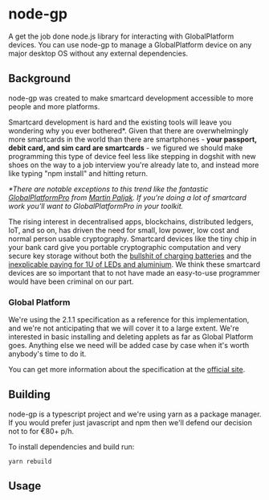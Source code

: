 # node-gp

A get the job done node.js library for interacting with GlobalPlatform devices. You can use node-gp to manage a GlobalPlatform device on any major desktop OS without any external dependencies.

## Background 

node-gp was created to make smartcard development accessible to more people and more platforms. 

Smartcard development is hard and the existing tools will leave you wondering why you ever bothered*. Given that there are overwhelmingly more smartcards in the world than there are smartphones - **your passport, debit card, and sim card are smartcards** - we figured we should make programming this type of device feel less like stepping in dogshit with new shoes on the way to a job interview you're already late to, and instead more like typing "npm install" and hitting return.

_*There are notable exceptions to this trend like the fantastic [GlobalPlatformPro](https://github.com/martinpaljak/GlobalPlatformPro) from [Martin Paljak](https://github.com/martinpaljak). If you're doing a lot of smartcard work you'll want to GlobalPlatformPro in your toolkit._

The rising interest in decentralised apps, blockchains, distributed ledgers, IoT, and so on, has driven the need for small, low power, low cost and normal person usable cryptography. Smartcard devices like the tiny chip in your bank card give you portable cryptographic computation and very secure key storage without both the [bullshit of charging batteries](https://www.macworld.co.uk/how-to/apple/improve-apple-watch-battery-life-3609928/) and the [inexplicable paying for 1U of LEDs and aluminium](https://medium.com/@simonvc/hsms-are-bullshit-imho-f9f736e1e5f2). We think these smartcard devices are so important that to not have made an easy-to-use programmer would have been criminal on our part.

### Global Platform

We're using the 2.1.1 specification as a reference for this implementation, and we're not anticipating that we will cover it to a large extent. We're interested in basic installing and deleting applets as far as Global Platform goes. Anything else we need will be added case by case when it's worth anybody's time to do it.

You can get more information about the specification at the [official site](https://globalplatform.org/specs-library/).


## Building

node-gp is a typescript project and we're using yarn as a package manager. If you would prefer just javascript and npm then we'll defend our decision not to for €80+ p/h.

To install dependencies and build run:

`yarn rebuild`

## Usage


